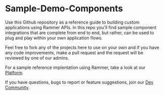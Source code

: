 # Sample-Demo-Components

Use this Github repository as a reference guide to building custom applications using Rammer APIs. In this repo you'll find sample component integrations that are complete from end to end, but rather, can be used to plug and play within your own application flows.

Feel free to fork any of the projects here to use on your own and if you have any code improvements, make a pull request and the request will be reviewed by one of our admins.

For a sample reference implentation using Rammer, take a look at our [Platform](https://platform.rammer.ai).

If you have questions, bugs to report or feature suggestions, join our [Dev Community](https://community.rammer.ai/).
